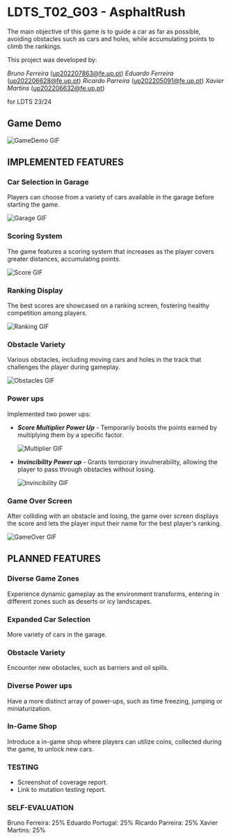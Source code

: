 # LDTS_T02_G03 - AsphaltRush


The main objective of this game is to guide a car as far as possible, avoiding obstacles such as cars and holes, while accumulating points to climb the rankings.


This project was developed by:

*Bruno Ferreira* (up202207863@fe.up.pt)
*Eduardo Ferreira* (up202206628@fe.up.pt)
*Ricardo Parreira* (up202205091@fe.up.pt)
*Xavier Martins* (up202206632@fe.up.pt)

 for LDTS 23/24

## Game Demo

![GameDemo GIF](images/Demo.gif)


## IMPLEMENTED FEATURES

### Car Selection in Garage
Players can choose from a variety of cars available in the garage before starting the game.

![Garage GIF](images/Garage.gif)

### Scoring System
The game features a scoring system that increases as the player covers greater distances, accumulating points.

![Score GIF](images/Score.gif)

### Ranking Display
The best scores are showcased on a ranking screen, fostering healthy competition among players.

![Ranking GIF](images/Ranking.gif)

### Obstacle Variety
Various obstacles, including moving cars and holes in the track that challenges the player during gameplay.

![Obstacles GIF](images/Obstacles.gif)

### Power ups
Implemented two power ups:
  - ***Score Multiplier Power Up*** - Temporarily boosts the points earned by multiplying them by a specific factor.

    ![Multiplier GIF](images/Multiplier.gif)

  - ***Invincibility Power up*** - Grants temporary invulnerability, allowing the player to pass through obstacles without losing.
    
    ![Invincibility GIF](images/Invincibility.gif)

### Game Over Screen 
After colliding with an obstacle and losing, the game over screen displays the score and lets the player input their name for the best player's ranking.

![GameOver GIF](images/GameOver.gif)


## PLANNED FEATURES

### Diverse Game Zones
Experience dynamic gameplay as the environment transforms, entering in different zones such as deserts or icy landscapes.

### Expanded Car Selection
More variety of cars in the garage.

### Obstacle Variety
Encounter new obstacles, such as barriers and oil spills.

### Diverse Power ups
Have a more distinct array of power-ups, such as time freezing, jumping or miniaturization.

### In-Game Shop
Introduce a in-game shop where players can utilize coins, collected during the game, to unlock new cars.

### TESTING

- Screenshot of coverage report.
- Link to mutation testing report.

### SELF-EVALUATION

Bruno Ferreira: 25%
Eduardo Portugal: 25%
Ricardo Parreira: 25%
Xavier Martins: 25%



